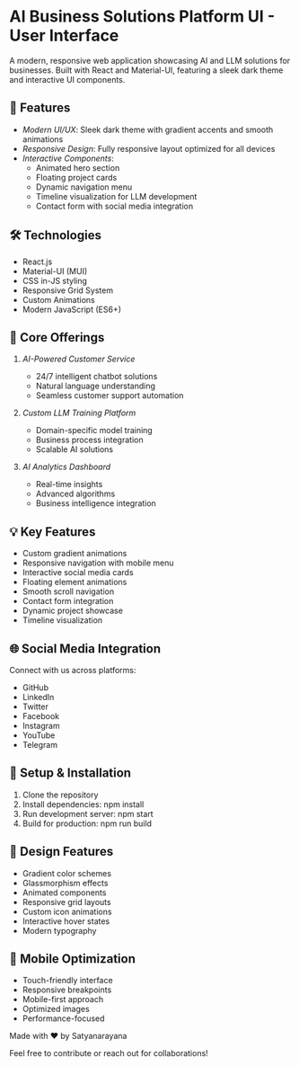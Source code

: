 # AI Business Solutions Platform  UI - User Interface

A modern, responsive web application showcasing AI and LLM solutions for businesses. Built with React and Material-UI, featuring a sleek dark theme and interactive UI components.

## 🚀 Features

- *Modern UI/UX*: Sleek dark theme with gradient accents and smooth animations
- *Responsive Design*: Fully responsive layout optimized for all devices
- *Interactive Components*: 
  - Animated hero section
  - Floating project cards
  - Dynamic navigation menu
  - Timeline visualization for LLM development
  - Contact form with social media integration

## 🛠 Technologies

- React.js
- Material-UI (MUI)
- CSS in-JS styling
- Responsive Grid System
- Custom Animations
- Modern JavaScript (ES6+)

## 🎯 Core Offerings

1. *AI-Powered Customer Service*
   - 24/7 intelligent chatbot solutions
   - Natural language understanding
   - Seamless customer support automation

2. *Custom LLM Training Platform*
   - Domain-specific model training
   - Business process integration
   - Scalable AI solutions

3. *AI Analytics Dashboard*
   - Real-time insights
   - Advanced algorithms
   - Business intelligence integration

## 💡 Key Features

- Custom gradient animations
- Responsive navigation with mobile menu
- Interactive social media cards
- Floating element animations
- Smooth scroll navigation
- Contact form integration
- Dynamic project showcase
- Timeline visualization

## 🌐 Social Media Integration

Connect with us across platforms:
- GitHub
- LinkedIn
- Twitter
- Facebook
- Instagram
- YouTube
- Telegram

## 🔧 Setup & Installation

1. Clone the repository
2. Install dependencies: npm install
3. Run development server: npm start
4. Build for production: npm run build

## 🎨 Design Features

- Gradient color schemes
- Glassmorphism effects
- Animated components
- Responsive grid layouts
- Custom icon animations
- Interactive hover states
- Modern typography

## 📱 Mobile Optimization

- Touch-friendly interface
- Responsive breakpoints
- Mobile-first approach
- Optimized images
- Performance-focused

Made with ❤ by Satyanarayana

Feel free to contribute or reach out for collaborations!
